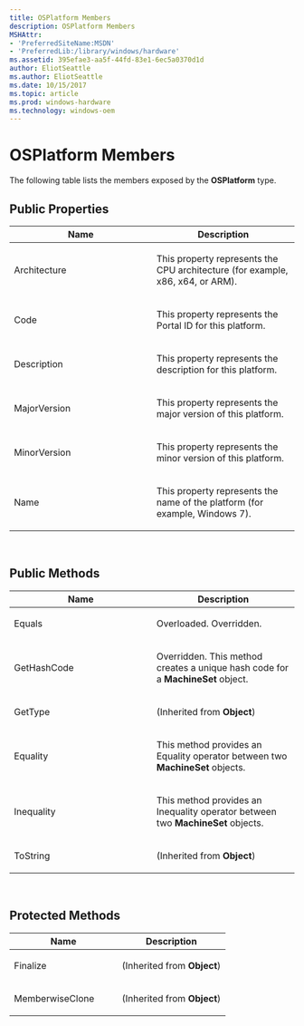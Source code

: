 ```yaml
---
title: OSPlatform Members
description: OSPlatform Members
MSHAttr:
- 'PreferredSiteName:MSDN'
- 'PreferredLib:/library/windows/hardware'
ms.assetid: 395efae3-aa5f-44fd-83e1-6ec5a0370d1d
author: EliotSeattle
ms.author: EliotSeattle
ms.date: 10/15/2017
ms.topic: article
ms.prod: windows-hardware
ms.technology: windows-oem
---
```


# OSPlatform Members


The following table lists the members exposed by the **OSPlatform** type.

## <span id="Public_Properties"></span><span id="public_properties"></span><span id="PUBLIC_PROPERTIES"></span>Public Properties


<table>
<colgroup>
<col width="50%" />
<col width="50%" />
</colgroup>
<thead>
<tr class="header">
<th>Name</th>
<th>Description</th>
</tr>
</thead>
<tbody>
<tr class="odd">
<td><p>Architecture</p></td>
<td><p>This property represents the CPU architecture (for example, x86, x64, or ARM).</p></td>
</tr>
<tr class="even">
<td><p>Code</p></td>
<td><p>This property represents the Portal ID for this platform.</p></td>
</tr>
<tr class="odd">
<td><p>Description</p></td>
<td><p>This property represents the description for this platform.</p></td>
</tr>
<tr class="even">
<td><p>MajorVersion</p></td>
<td><p>This property represents the major version of this platform.</p></td>
</tr>
<tr class="odd">
<td><p>MinorVersion</p></td>
<td><p>This property represents the minor version of this platform.</p></td>
</tr>
<tr class="even">
<td><p>Name</p></td>
<td><p>This property represents the name of the platform (for example, Windows 7).</p></td>
</tr>
</tbody>
</table>

 

## <span id="Public_Methods"></span><span id="public_methods"></span><span id="PUBLIC_METHODS"></span>Public Methods


<table>
<colgroup>
<col width="50%" />
<col width="50%" />
</colgroup>
<thead>
<tr class="header">
<th>Name</th>
<th>Description</th>
</tr>
</thead>
<tbody>
<tr class="odd">
<td><p>Equals</p></td>
<td><p>Overloaded. Overridden.</p></td>
</tr>
<tr class="even">
<td><p>GetHashCode</p></td>
<td><p>Overridden. This method creates a unique hash code for a <strong>MachineSet</strong> object.</p></td>
</tr>
<tr class="odd">
<td><p>GetType</p></td>
<td><p>(Inherited from <strong>Object</strong>)</p></td>
</tr>
<tr class="even">
<td><p>Equality</p></td>
<td><p>This method provides an Equality operator between two <strong>MachineSet</strong> objects.</p></td>
</tr>
<tr class="odd">
<td><p>Inequality</p></td>
<td><p>This method provides an Inequality operator between two <strong>MachineSet</strong> objects.</p></td>
</tr>
<tr class="even">
<td><p>ToString</p></td>
<td><p>(Inherited from <strong>Object</strong>)</p></td>
</tr>
</tbody>
</table>

 

## <span id="Protected_Methods"></span><span id="protected_methods"></span><span id="PROTECTED_METHODS"></span>Protected Methods


<table>
<colgroup>
<col width="50%" />
<col width="50%" />
</colgroup>
<thead>
<tr class="header">
<th>Name</th>
<th>Description</th>
</tr>
</thead>
<tbody>
<tr class="odd">
<td><p>Finalize</p></td>
<td><p>(Inherited from <strong>Object</strong>)</p></td>
</tr>
<tr class="even">
<td><p>MemberwiseClone</p></td>
<td><p>(Inherited from <strong>Object</strong>)</p></td>
</tr>
</tbody>
</table>

 

 

 






